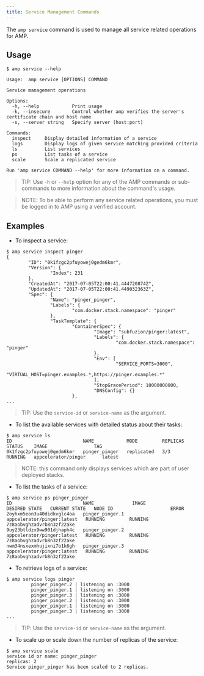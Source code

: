 ```yaml
---
title: Service Management Commands
---
```


The `amp service` command is used to manage all service related operations for AMP.

## Usage

```
$ amp service --help

Usage:	amp service [OPTIONS] COMMAND

Service management operations

Options:
  -h, --help            Print usage
  -k, --insecure        Control whether amp verifies the server's certificate chain and host name
  -s, --server string   Specify server (host:port)

Commands:
  inspect     Display detailed information of a service
  logs        Display logs of given service matching provided criteria
  ls          List services
  ps          List tasks of a service
  scale       Scale a replicated service

Run 'amp service COMMAND --help' for more information on a command.
```

> TIP: Use `-h` or `--help` option for any of the AMP commands or sub-commands to more information about the command's usage.

> NOTE: To be able to perform any service related operations, you must be logged in to AMP using a verified account.

## Examples

* To inspect a service:
```
$ amp service inspect pinger
{
        "ID": "0k1fzgc2pfuyowej0gedm6kmr",
        "Version": {
                "Index": 231
        },
        "CreatedAt": "2017-07-05T22:00:41.444720874Z",
        "UpdatedAt": "2017-07-05T22:00:41.449032363Z",
        "Spec": {
                "Name": "pinger_pinger",
                "Labels": {
                        "com.docker.stack.namespace": "pinger"
                },
                "TaskTemplate": {
                        "ContainerSpec": {
                                "Image": "subfuzion/pinger:latest",
                                "Labels": {
                                        "com.docker.stack.namespace": "pinger"
                                },
                                "Env": [
                                        "SERVICE_PORTS=3000",
                                        "VIRTUAL_HOST=pinger.examples.*,https://pinger.examples.*"
                                ],
                                "StopGracePeriod": 10000000000,
                                "DNSConfig": {}
                        },
...
```
> TIP: Use the `service-id` or `service-name` as the argument.

* To list the available services with detailed status about their tasks:
```
$ amp service ls
ID                          NAME            MODE         REPLICAS   STATUS    IMAGE                 TAG
0k1fzgc2pfuyowej0gedm6kmr   pinger_pinger   replicated   3/3        RUNNING   appcelerator/pinger      latest
```
> NOTE: this command only displays services which are part of user deployed stacks.

* To list the tasks of a service:
```
$ amp service ps pinger_pinger
ID                          NAME              IMAGE                        DESIRED STATE   CURRENT STATE   NODE ID                     ERROR
2oyhxm5eon3u40didkvglc4oa   pinger_pinger.1   appcelerator/pinger:latest   RUNNING         RUNNING         7z8aobvghzadvrb8n3zf22ake
9uy23btldzx9ww901djhaph4c   pinger_pinger.2   appcelerator/pinger:latest   RUNNING         RUNNING         7z8aobvghzadvrb8n3zf22ake
nwm34nsxexmhujixni7b1k6gh   pinger_pinger.3   appcelerator/pinger:latest   RUNNING         RUNNING         7z8aobvghzadvrb8n3zf22ake
```

* To retrieve logs of a service:
```
$ amp service logs pinger
         pinger_pinger.2 | listening on :3000
         pinger_pinger.1 | listening on :3000
         pinger_pinger.3 | listening on :3000
         pinger_pinger.2 | listening on :3000
         pinger_pinger.1 | listening on :3000
         pinger_pinger.3 | listening on :3000
...
```
> TIP: Use the `service-id` or `service-name` as the argument.

* To scale up or scale down the number of replicas of the service:
```
$ amp service scale
service id or name: pinger_pinger
replicas: 2
Service pinger_pinger has been scaled to 2 replicas.
```
